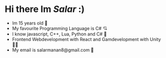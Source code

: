 <h1>Hi there Im <i>Salar</i> :)</h1>

<ul>
  <li>
    Im 15 years old 👶
  </li>
  <li>
    My favourite Programming Language is C# 💘
  </li>
  <li>
    I know javascript, C++, Lua, Python and C# 🤠
  </li>
  <li>
    Frontend Webdevelopment with React and Gamdevelopment with Unity 🧑‍💻
  </li>
  <li> 
    My email is salarmanan8@gmail.com 👤
  </li>
</ul>
 
<!---
SalarAlo/SalarAlo is a ✨ special ✨ repository because its `README.md` (this file) appears on your GitHub profile.
You can click the Preview link to take a look at your changes.
--->
